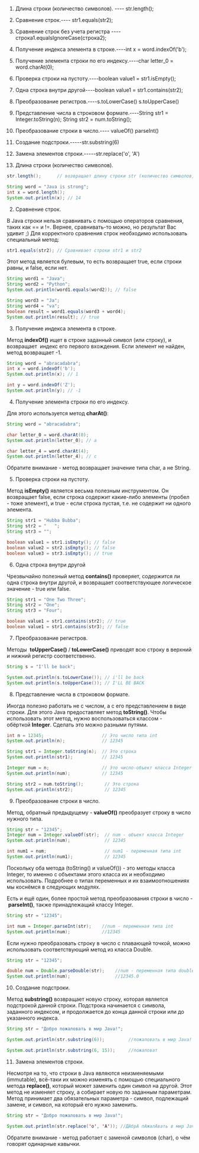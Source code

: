 1. Длина строки (количество символов).  ---- str.length();
2. Сравнение строк.---- str1.equals(str2);
3. Сравнение строк без учета регистра ---- строка1.equalsIgnoreCase(строка2);
4. Получение индекса элемента в строке.----int x = word.indexOf('b');
5. Получение элемента строки по его индексу.----char letter_0 = word.charAt(0);
6. Проверка строки на пустоту.----boolean value1 = str1.isEmpty();
7. Одна строка внутри другой----boolean value1 = str1.contains(str2);
8. Преобразование регистров.----s.toLowerCase()   s.toUpperCase()
9. Представление числа в строковом формате.----String str1 = Integer.toString(n);
										      String str2 = num.toString();
9. Преобразование строки в число.---- valueOf()   parseInt()
10. Создание подстроки.-----str.substring(6)
11. Замена элементов строки.-----str.replace('о', 'А')



1. Длина строки (количество символов).

```java
str.length();      // возвращает длину строки str (количество символов, включая пробелы)

String word = "Java is strong";
int x = word.length();
System.out.println(x); // 14
```

2. Сравнение строк.

В Java строки нельзя сравнивать с помощью операторов сравнения, таких как == и !=. Вернее, сравнивать-то можно, но результат Вас удивит ;) Для корректного сравнения строк необходимо использовать специальный метод:

```java
str1.equals(str2); // Сравнивает строки str1 и str2
```

Этот метод является булевым, то есть возвращает true, если строки равны, и false, если нет.

```java
String word1 = "Java";
String word2 = "Python";
System.out.println(word1.equals(word2)); // false

String word3 = "Ja";
String word4 = "va";
boolean result = word1.equals(word3 + word4); 
System.out.println(result); // true
```

3. Получение индекса элемента в строке.

Метод **indexOf()** ищет в строке заданный символ (или строку), и возвращает  индекс его первого вхождения. Если элемент не найден, метод возвращает -1.

```java
String word = "abracadabra";
int x = word.indexOf('b');
System.out.println(x); // 1

int y = word.indexOf('Z');
System.out.println(y); // -1
```

4. Получение элемента строки по его индексу.

Для этого используется метод **charAt()**:

```java
String word = "abracadabra";

char letter_0 = word.charAt(0);
System.out.println(letter_0); // a

char letter_4 = word.charAt(4);
System.out.println(letter_4); // c
```

Обратите внимание - метод возвращает значение типа char, а не String.

5. Проверка строки на пустоту.

Метод **isEmpty()** является весьма полезным инструментом. Он возвращает false, если строка содержит какие-либо элементы (пробел - тоже элемент), и true - если строка пустая, т.е. не содержит ни одного элемента.

```java
String str1 = "Hubba Bubba";
String str2 = "   ";
String str3 = "";

boolean value1 = str1.isEmpty(); // false
boolean value2 = str2.isEmpty(); // false
boolean value3 = str3.isEmpty(); // true
```

6. Одна строка внутри другой

Чрезвычайно полезный метод **contains()** проверяет, содержится ли одна строка внутри другой, и возвращает соответствующее логическое значение - true или false.

```java
String str1 = "One Two Three";
String str2 = "One";
String str3 = "Four";

boolean value1 = str1.contains(str2); // true
boolean value1 = str1.contains(str3); // false
```

7. Преобразование регистров.

Методы  **toUpperCase()** / **toLowerCase()** приводят всю строку в верхний и нижний регистр соответственно.

```java
String s = "I'll be back";

System.out.println(s.toLowerCase()); // i'll be back
System.out.println(s.toUpperCase()); // I'LL BE BACK
```

8. Представление числа в строковом формате.

Иногда полезно работать не с числом, а с его представлением в виде строки. Для этого Java предоставляет метод **toString()**. Чтобы использовать этот метод, нужно воспользоваться классом - обёрткой **Integer**. Сделать это можно разными путями.

```java
int n = 12345;                      // Это число типа int
System.out.println(n);              // 12345 

String str1 = Integer.toString(n);  // Это строка
System.out.println(str1);           // 12345

Integer num = n;                    // Это число-объект класса Integer
System.out.println(num);            // 12345

String str2 = num.toString();        // Это строка
System.out.println(str2);            // 12345
```

9. Преобразование строки в число.

Метод, обратный предыдущему - **valueOf()** преобразует строку в число нужного типа.

```java
String str = "12345";
Integer num = Integer.valueOf(str);  // num - объект класса Integer
System.out.println(num);             // 12345

int num1 = num;                      // num1 - переменная типа int
System.out.println(num1);            // 12345
```

Поскольку оба метода (toString() и valueOf()) - это методы класса Integer, то именно с объектами этого класса их и необходимо использовать. Подробнее о типах переменных и их взаимоотношениях мы коснёмся в следующих модулях.

Есть и ещё один, более простой метод преобразования строки в число - **parseInt()**, также принадлежащий классу Integer.

```java
String str = "12345";

int num = Integer.parseInt(str);    //num - переменная типа int
System.out.println(num);            //12345
```

Если нужно преобразовать строку в число с плавающей точкой, можно использовать соответствующий метод из класса Double.

```java
String str = "12345";

double num = Double.parseDouble(str);    //num - переменная типа double
System.out.println(num);                 //12345.0
```

10. Создание подстроки.

Метод **substring()** возвращает новую строку, которая является подстрокой данной строки. Подстрока начинается с символа, заданного индексом, и продолжается до конца данной строки или до указанного индекса.

```java
String str = "Добро пожаловать в мир Java!";

System.out.println(str.substring(6));         //пожаловать в мир Java!

System.out.println(str.substring(6, 15));     //пожаловат
```

11. Замена элементов строки.

Несмотря на то, что строки в Java являются неизменяемыми (immutable), всё-таки их можно изменять с помощью специального метода **replace()**, который может заменить один символ на другой. Этот метод не изменяет строку, а собирает новую по заданным параметрам. Метод принимает два обязательных параметра - символ, подлежащий замене, и символ, на который его нужно заменить.

```java
String str = "Добро пожаловать в мир Java!";

System.out.println(str.replace('о', 'А')); //ДАбрА пАжалАвать в мир Java!
```

Обратите внимание - метод работает с заменой символов (char), о чём говорят одинарные кавычки.


